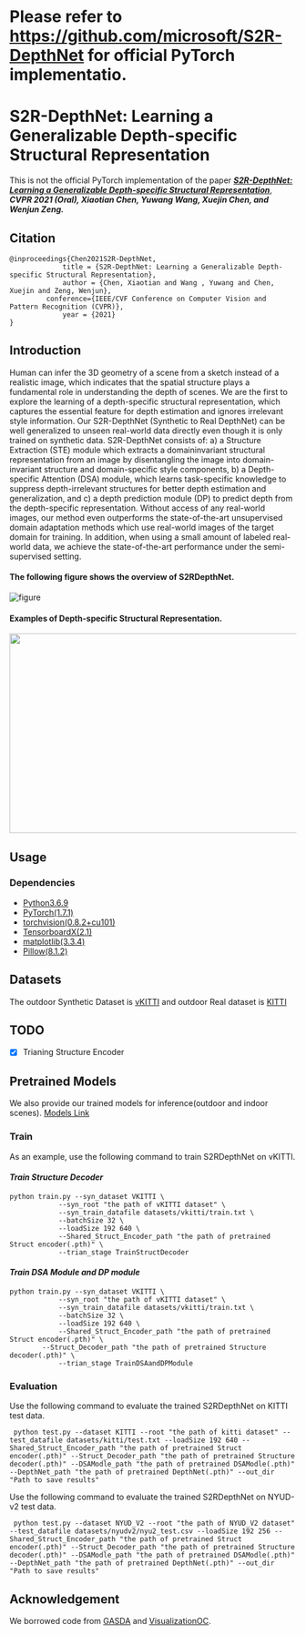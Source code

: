 # Please refer to https://github.com/microsoft/S2R-DepthNet for official PyTorch implementatio.



# S2R-DepthNet: Learning a Generalizable Depth-specific Structural Representation






This is not the official PyTorch implementation of the paper [***S2R-DepthNet: Learning a Generalizable Depth-specific Structural Representation***](https://arxiv.org/abs/2104.00877), ***CVPR 2021 (Oral), Xiaotian Chen, Yuwang Wang, Xuejin Chen, and Wenjun Zeng.***


## Citation

```
@inproceedings{Chen2021S2R-DepthNet,
             title = {S2R-DepthNet: Learning a Generalizable Depth-specific Structural Representation},
             author = {Chen, Xiaotian and Wang , Yuwang and Chen, Xuejin and Zeng, Wenjun},
	     conference={IEEE/CVF Conference on Computer Vision and Pattern Recognition (CVPR)},
             year = {2021}   
}
```

## Introduction
Human can infer the 3D geometry of a scene from a sketch instead of a realistic image, which indicates that the spatial structure plays a fundamental role in understanding the depth of scenes. We are the first to explore the learning of a depth-specific structural representation, which captures the essential feature for depth estimation and ignores irrelevant style information. Our S2R-DepthNet (Synthetic to Real DepthNet) can be well generalized to unseen real-world data directly even though it is only trained on synthetic data. S2R-DepthNet consists of: a) a Structure Extraction (STE) module which extracts a domaininvariant structural representation from an image by disentangling the image into domain-invariant structure and domain-specific style components, b) a Depth-specific Attention (DSA) module, which learns task-specific knowledge to suppress depth-irrelevant structures for better depth estimation and generalization, and c) a depth prediction module (DP) to predict depth from the depth-specific representation. Without access of any real-world images, our method even outperforms the state-of-the-art unsupervised domain adaptation methods which use real-world images of the target domain for training. In addition, when using a small amount of labeled real-world data, we achieve the state-of-the-art performance under the semi-supervised setting.
<br>
#### The following figure shows the overview of S2RDepthNet.
![figure](./img/overview.png)
<br>
#### Examples of Depth-specific Structural Representation.<br>
<div align=center><img width="616" height="351" src="./img/intro.PNG"/></div>


## Usage
### Dependencies
- [Python3.6.9](https://www.python.org/downloads/)
- [PyTorch(1.7.1)](https://pytorch.org/)
- [torchvision(0.8.2+cu101)](https://pypi.org/project/torchvision/)
- [TensorboardX(2.1)](https://pypi.org/project/tensorboardX/)
- [matplotlib(3.3.4)](https://matplotlib.org/)
- [Pillow(8.1.2)](https://pypi.org/project/Pillow/)

## Datasets
The outdoor Synthetic Dataset is [vKITTI](http://www.europe.naverlabs.com/Research/Computer-Vision/Proxy-Virtual-Worlds) and outdoor Real dataset is [KITTI](http://www.cvlibs.net/datasets/kitti/)

## TODO

- [x] Trianing Structure Encoder
## Pretrained Models
We also provide our trained models for inference(outdoor and indoor scenes). [Models Link](https://1drv.ms/u/s!AlwUS_9Kpa8qgkb9ldQbMAMgNd_I?e=aX2PWY)

### Train
As an example, use the following command to train S2RDepthNet on vKITTI.<br>
#### *Train Structure Decoder*

	python train.py --syn_dataset VKITTI \            
		        --syn_root "the path of vKITTI dataset" \
		        --syn_train_datafile datasets/vkitti/train.txt \
		        --batchSize 32 \
		        --loadSize 192 640 \          
		        --Shared_Struct_Encoder_path "the path of pretrained Struct encoder(.pth)" \
		        --trian_stage TrainStructDecoder                  
			
#### *Train DSA Module and DP module*

	python train.py --syn_dataset VKITTI \
		        --syn_root "the path of vKITTI dataset" \
		        --syn_train_datafile datasets/vkitti/train.txt \
		        --batchSize 32 \
		        --loadSize 192 640 \
		        --Shared_Struct_Encoder_path "the path of pretrained Struct encoder(.pth)" \
			--Struct_Decoder_path "the path of pretrained Structure decoder(.pth)" \
		        --trian_stage TrainDSAandDPModule 
	
### Evaluation
Use the following command to evaluate the trained S2RDepthNet on KITTI test data.<br>

	 python test.py --dataset KITTI --root "the path of kitti dataset" --test_datafile datasets/kitti/test.txt --loadSize 192 640 --Shared_Struct_Encoder_path "the path of pretrained Struct encoder(.pth)" --Struct_Decoder_path "the path of pretrained Structure decoder(.pth)" --DSAModle_path "the path of pretrained DSAModle(.pth)" --DepthNet_path "the path of pretrained DepthNet(.pth)" --out_dir "Path to save results"
			
Use the following command to evaluate the trained S2RDepthNet on NYUD-v2 test data.<br>

	 python test.py --dataset NYUD_V2 --root "the path of NYUD_V2 dataset" --test_datafile datasets/nyudv2/nyu2_test.csv --loadSize 192 256 --Shared_Struct_Encoder_path "the path of pretrained Struct encoder(.pth)" --Struct_Decoder_path "the path of pretrained Structure decoder(.pth)" --DSAModle_path "the path of pretrained DSAModle(.pth)" --DepthNet_path "the path of pretrained DepthNet(.pth)" --out_dir "Path to save results"
	
## Acknowledgement
We borrowed code from [GASDA](https://github.com/sshan-zhao/GASDA) and [VisualizationOC](https://github.com/JunjH/Visualizing-CNNs-for-monocular-depth-estimation).
						       
						                      

